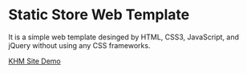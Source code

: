 # Static Store Web Template
It is a simple web template desinged by HTML, CSS3, JavaScript, and jQuery without using any CSS frameworks.

[KHM Site Demo](https://raw.githubusercontent.com/pezhmanparsaee/khm-hardware-seller-site/master/images/demo.png)
